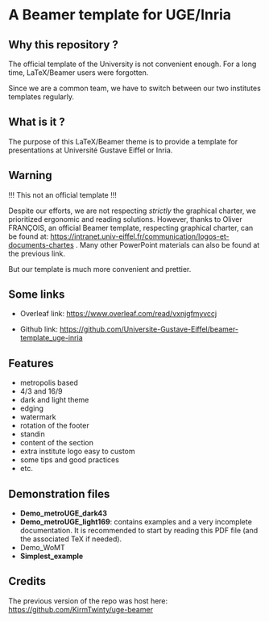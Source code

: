 # A Beamer template for UGE/Inria

## Why this repository ?
The official template of the University is not convenient enough.
For a long time, LaTeX/Beamer users were forgotten.

Since we are a common team, we have to switch between our two institutes templates regularly.


## What is it ?
The purpose of this LaTeX/Beamer theme is to provide a template for presentations at Université Gustave Eiffel or Inria.


## Warning
!!! This not an official template !!! 

Despite our efforts, we are not respecting *strictly* the graphical charter, we prioritized ergonomic and reading solutions.
However, thanks to Oliver FRANÇOIS, an official Beamer template, respecting graphical charter, can be found at: https://intranet.univ-eiffel.fr/communication/logos-et-documents-chartes .
Many other PowerPoint materials can also be found at the previous link.

But our template is much more convenient and prettier.



## Some links

- Overleaf link: https://www.overleaf.com/read/vxnjgfmyvccj

- Github link: https://github.com/Universite-Gustave-Eiffel/beamer-template_uge-inria


## Features
- metropolis based
- 4/3 and 16/9
- dark and light theme
- edging
- watermark
- rotation of the footer
- standin
- content of the section
- extra institute logo easy to custom
- some tips and good practices
- etc.


## Demonstration files
- **Demo_metroUGE_dark43**
- **Demo_metroUGE_light169**: contains examples and a very incomplete documentation. It is recommended to start by reading this PDF file (and the associated TeX if needed).
- Demo_WoMT
- **Simplest_example**


## Credits
The previous version of the repo was host here: https://github.com/KirmTwinty/uge-beamer